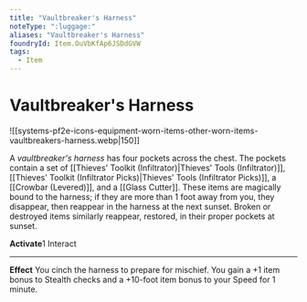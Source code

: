 ```yaml
---
title: "Vaultbreaker's Harness"
noteType: ":luggage:"
aliases: "Vaultbreaker's Harness"
foundryId: Item.OuVbKfAp6JSDdGVW
tags:
  - Item
---
```


# Vaultbreaker's Harness
![[systems-pf2e-icons-equipment-worn-items-other-worn-items-vaultbreakers-harness.webp|150]]

A _vaultbreaker's harness_ has four pockets across the chest. The pockets contain a set of [[Thieves' Toolkit (Infiltrator)|Thieves' Tools (Infiltrator)]],[[Thieves' Toolkit (Infiltrator Picks)|Thieves' Tools (Infiltrator Picks)]], a [[Crowbar (Levered)]], and a [[Glass Cutter]]. These items are magically bound to the harness; if they are more than 1 foot away from you, they disappear, then reappear in the harness at the next sunset. Broken or destroyed items similarly reappear, restored, in their proper pockets at sunset.

**Activate**1 Interact

* * *

**Effect** You cinch the harness to prepare for mischief. You gain a +1 item bonus to Stealth checks and a +10-foot item bonus to your Speed for 1 minute.


